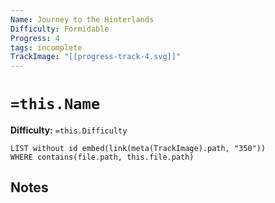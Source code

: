 ```yaml
---
Name: Journey to the Hinterlands
Difficulty: Formidable
Progress: 4
tags: incomplete
TrackImage: "[[progress-track-4.svg]]"
---
```


# `=this.Name`
**Difficulty:** `=this.Difficulty`

```dataview
LIST without id embed(link(meta(TrackImage).path, "350"))
WHERE contains(file.path, this.file.path)
```

## Notes
